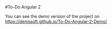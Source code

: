 #To-Do Angular 2

You can see the demo version of the project on https://denissoft.github.io/To-Do-Angular-2-Demo/
